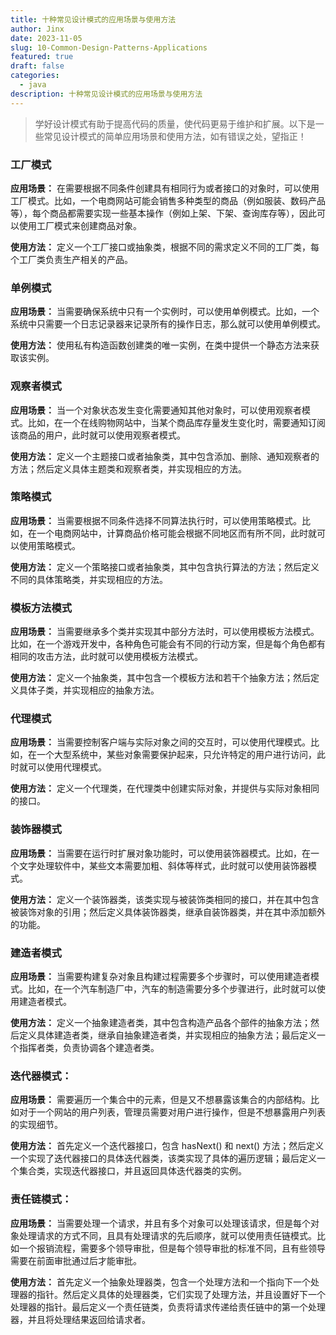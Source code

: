 ```yaml
---
title: 十种常见设计模式的应用场景与使用方法
author: Jinx
date: 2023-11-05
slug: 10-Common-Design-Patterns-Applications
featured: true
draft: false
categories:
  - java
description: 十种常见设计模式的应用场景与使用方法
---
```


> 学好设计模式有助于提高代码的质量，使代码更易于维护和扩展。以下是一些常见设计模式的简单应用场景和使用方法，如有错误之处，望指正！

### 工厂模式

**应用场景：** 在需要根据不同条件创建具有相同行为或者接口的对象时，可以使用工厂模式。比如，一个电商网站可能会销售多种类型的商品（例如服装、数码产品等），每个商品都需要实现一些基本操作（例如上架、下架、查询库存等），因此可以使用工厂模式来创建商品对象。

**使用方法：** 定义一个工厂接口或抽象类，根据不同的需求定义不同的工厂类，每个工厂类负责生产相关的产品。

### 单例模式

**应用场景：** 当需要确保系统中只有一个实例时，可以使用单例模式。比如，一个系统中只需要一个日志记录器来记录所有的操作日志，那么就可以使用单例模式。

**使用方法：** 使用私有构造函数创建类的唯一实例，在类中提供一个静态方法来获取该实例。

### 观察者模式

**应用场景：** 当一个对象状态发生变化需要通知其他对象时，可以使用观察者模式。比如，在一个在线购物网站中，当某个商品库存量发生变化时，需要通知订阅该商品的用户，此时就可以使用观察者模式。

**使用方法：** 定义一个主题接口或者抽象类，其中包含添加、删除、通知观察者的方法；然后定义具体主题类和观察者类，并实现相应的方法。

### 策略模式

**应用场景：** 当需要根据不同条件选择不同算法执行时，可以使用策略模式。比如，在一个电商网站中，计算商品价格可能会根据不同地区而有所不同，此时就可以使用策略模式。

**使用方法：** 定义一个策略接口或者抽象类，其中包含执行算法的方法；然后定义不同的具体策略类，并实现相应的方法。

### 模板方法模式

**应用场景：** 当需要继承多个类并实现其中部分方法时，可以使用模板方法模式。比如，在一个游戏开发中，各种角色可能会有不同的行动方案，但是每个角色都有相同的攻击方法，此时就可以使用模板方法模式。

**使用方法：** 定义一个抽象类，其中包含一个模板方法和若干个抽象方法；然后定义具体子类，并实现相应的抽象方法。

### 代理模式

**应用场景：** 当需要控制客户端与实际对象之间的交互时，可以使用代理模式。比如，在一个大型系统中，某些对象需要保护起来，只允许特定的用户进行访问，此时就可以使用代理模式。

**使用方法：** 定义一个代理类，在代理类中创建实际对象，并提供与实际对象相同的接口。

### 装饰器模式

**应用场景：** 当需要在运行时扩展对象功能时，可以使用装饰器模式。比如，在一个文字处理软件中，某些文本需要加粗、斜体等样式，此时就可以使用装饰器模式。

**使用方法：** 定义一个装饰器类，该类实现与被装饰类相同的接口，并在其中包含被装饰对象的引用；然后定义具体装饰器类，继承自装饰器类，并在其中添加额外的功能。

### 建造者模式

**应用场景：** 当需要构建复杂对象且构建过程需要多个步骤时，可以使用建造者模式。比如，在一个汽车制造厂中，汽车的制造需要分多个步骤进行，此时就可以使用建造者模式。

**使用方法：** 定义一个抽象建造者类，其中包含构造产品各个部件的抽象方法；然后定义具体建造者类，继承自抽象建造者类，并实现相应的抽象方法；最后定义一个指挥者类，负责协调各个建造者类。

### 迭代器模式：

**应用场景：** 需要遍历一个集合中的元素，但是又不想暴露该集合的内部结构。比如对于一个网站的用户列表，管理员需要对用户进行操作，但是不想暴露用户列表的实现细节。

**使用方法：** 首先定义一个迭代器接口，包含 hasNext() 和 next() 方法；然后定义一个实现了迭代器接口的具体迭代器类，该类实现了具体的遍历逻辑；最后定义一个集合类，实现迭代器接口，并且返回具体迭代器类的实例。

### 责任链模式：

**应用场景：** 当需要处理一个请求，并且有多个对象可以处理该请求，但是每个对象处理请求的方式不同，且具有处理请求的先后顺序，就可以使用责任链模式。比如一个报销流程，需要多个领导审批，但是每个领导审批的标准不同，且有些领导需要在前面审批通过后才能审批。

**使用方法：** 首先定义一个抽象处理器类，包含一个处理方法和一个指向下一个处理器的指针。然后定义具体的处理器类，它们实现了处理方法，并且设置好下一个处理器的指针。最后定义一个责任链类，负责将请求传递给责任链中的第一个处理器，并且将处理结果返回给请求者。
